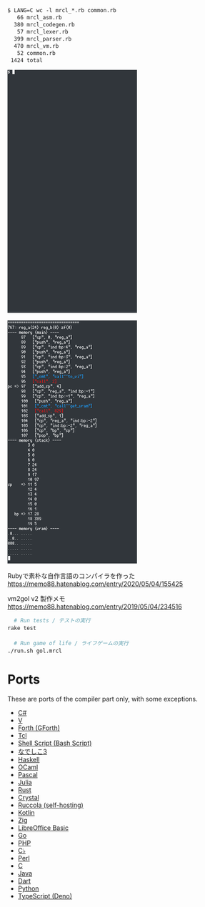 ```
$ LANG=C wc -l mrcl_*.rb common.rb
   66 mrcl_asm.rb
  380 mrcl_codegen.rb
   57 mrcl_lexer.rb
  399 mrcl_parser.rb
  470 mrcl_vm.rb
   52 common.rb
 1424 total
```

![image](https://raw.githubusercontent.com/sonota88/vm2gol-v2/images/images/run_gol_step62.gif)

![image](https://raw.githubusercontent.com/sonota88/vm2gol-v2/images/images/run_gol_step62_step.gif)


Rubyで素朴な自作言語のコンパイラを作った  
https://memo88.hatenablog.com/entry/2020/05/04/155425

vm2gol v2 製作メモ  
https://memo88.hatenablog.com/entry/2019/05/04/234516


```sh
  # Run tests / テストの実行
rake test

  # Run game of life / ライフゲームの実行
./run.sh gol.mrcl
```


# Ports

These are ports of the compiler part only, with some exceptions.

- [C#](https://github.com/sonota88/mini-ruccola-csharp)
- [V](https://github.com/sonota88/mini-ruccola-v)
- [Forth (GForth)](https://github.com/sonota88/mini-ruccola-forth)
- [Tcl](https://github.com/sonota88/vm2gol-v2-tcl)
- [Shell Script (Bash Script)](https://github.com/sonota88/vm2gol-v2-bash)
- [なでしこ3](https://github.com/sonota88/vm2gol-v2-nadesiko3)
- [Haskell](https://github.com/sonota88/vm2gol-v2-haskell)
- [OCaml](https://github.com/sonota88/vm2gol-v2-ocaml)
- [Pascal](https://github.com/sonota88/vm2gol-v2-pascal)
- [Julia](https://github.com/sonota88/vm2gol-v2-julia)
- [Rust](https://github.com/sonota88/vm2gol-v2-rust)
- [Crystal](https://github.com/sonota88/vm2gol-v2-crystal)
- [Ruccola (self-hosting)](https://github.com/sonota88/ruccola)
- [Kotlin](https://github.com/sonota88/vm2gol-v2-kotlin)
- [Zig](https://github.com/sonota88/vm2gol-v2-zig)
- [LibreOffice Basic](https://github.com/sonota88/vm2gol-v2-libreoffice-basic)
- [Go](https://github.com/sonota88/vm2gol-v2-go)
- [PHP](https://github.com/sonota88/vm2gol-v2-php)
- [C♭](https://github.com/sonota88/vm2gol-v2-cflat)
- [Perl](https://github.com/sonota88/vm2gol-v2-perl)
- [C](https://github.com/sonota88/vm2gol-v2-c)
- [Java](https://github.com/sonota88/vm2gol-v2-java)
- [Dart](https://github.com/sonota88/vm2gol-v2-dart)
- [Python](https://github.com/sonota88/vm2gol-v2-python)
- [TypeScript (Deno)](https://github.com/sonota88/vm2gol-v2-typescript)
